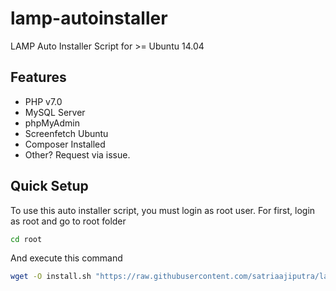 # lamp-autoinstaller
LAMP Auto Installer Script for >= Ubuntu 14.04

## Features
* PHP v7.0
* MySQL Server
* phpMyAdmin
* Screenfetch Ubuntu
* Composer Installed
* Other? Request via issue.

## Quick Setup
To use this auto installer script, you must login as root user.
For first, login as root and go to root folder
```bash
cd root
```
And execute this command
```bash
wget -O install.sh "https://raw.githubusercontent.com/satriaajiputra/lamp-autoinstaller/master/src/ubuntu/install.sh" && chmod +x install.sh && ./install.sh
```
